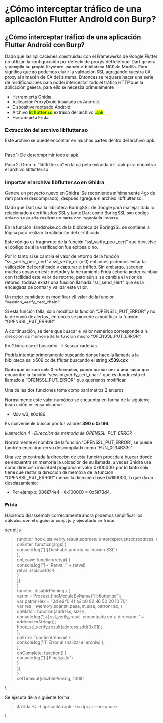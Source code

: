 # ¿Cómo interceptar tráfico de una aplicación Flutter Android con Burp?

## ¿Cómo interceptar tráfico de una aplicación Flutter Android con Burp?

Dado que las aplicaciones construidas con el Frameworks de Google Flutter no utilizan la configuración por defecto de proxys del teléfono. Dart genera y compila su propio Keystore usando la biblioteca NSS de Mozilla. Esto significa que no podemos eludir la validación SSL agregando nuestra CA proxy al almacén de CA del sistema. Entonces se requiere hacer una serie de modificaciones para poder interceptar todo el tráfico HTTP que la aplicación genera, para ello se necesita primeramente:

* Herramienta Ghidra.
* Aplicación ProxyDroid Instalada en Android.
* Dispositivo rooteado Android.
* Archivo <mark style="color:green;">**libflutter.so**</mark> extraído del archivo <mark style="color:green;">**.apk**</mark>
* Herramienta Frida.

### Extracción del archivo **libflutter.so**

Este archivo se puede encontrar en muchas partes dentro del archivo .apk.

\
Paso 1: De descomprimir todo el apk.

Paso 2: Grep -u “libflutter.so” en la carpeta extraída del .apk para encontrar el archivo libflutter.so

### Importar el archivo **libflutter.so en Ghidra**

Genere un proyecto nuevo en Ghidra (Se recomienda mínimamente 4gb de ram para el descompilado), después agregue el archivo libfflutter.so.

Dado que Dart usa la biblioteca BoringSSL de Google para manejar todo lo relacionado a certificados SSL y tanto Dart como BoringSSL son código abierto se puede realizar un parte con ingeniería inversa.

En la función Handshake.cc de la biblioteca de BoringSSL se contiene la lógica para realizar la validación del certificado.

Este código es fragmento de la función “ssl\_verify\_peer\_cert” que devuelve el código de si la verificación fue exitosa o no.

Por lo tanto si se cambia el valor de retorno de la función “ssl\_verify\_peer\_cert” a ssl\_verify\_ok (= 0) entonces podemos evitar la validación del certificado y capturar el tráfico. Sin embargo, suceden muchas cosas en este método y la herramienta Frida debería poder cambiar con facilidad este valor de retorno, pero aún si se cambia el valor de retorno, todavía existe una función llamada “ssl\_send\_alert” que es la encargada de confiar y validar este valor.

Un mejor candidato es modificar ell valor de la función “session\_verify\_cert\_chain”

Si esta función falla, solo modifica la función “OPENSSL\_PUT\_ERROR” y no la de envió de alertas., entonces se procede a modificar la función “OPENSSL\_PUT\_ERROR”

A continuación, se tiene que buscar el valor numérico corresponde a la dirección de memoria de la función macro “OPENSSL\_PUT\_ERROR”.

En Ghidra use el buscador -> Buscar cadenas

Podría intentar primeramente buscando donse hace la llamada a la biblioteca ssl\_x509.cc de ffluter buscando el string **x509.ccx**

Dado que existen solo 3 referencias, puede buscar uno a uno hasta que encuentre la función “session\_verify\_cert\_chain” que es donde esta el llamado a “OPENSSL\_PUT\_ERROR” que queremos modificar.\
\
Una de las dos funciones toma como parámetros 2 enteros

Normalmente este valor numérico se encuentra en forma de la siguiente instrucción en ensamblador:

* Mov w3, #0x186

Es conveniente buscar por los valores **390 o 0x186**.

_Ilustración 4 - Dirección de memoria de OPENSSL\_PUT\_ERROR_

Normalmente el nombre de la función “OPENSSL\_PUT\_ERROR”, se puede también encontrar en su descompilado como “FUN\_0034B330”.

Una vez encontrada la dirección de esta función proceda a buscar donde se encuentra en memoria la ubicación de su llamada, a veces Ghidra usa como dirección inicial del programa el valor 0x100000, por lo tanto solo tiene que restar la dirección de memoria de la función “OPENSSL\_PUT\_ERROR” menos la dirección base 0x100000, lo que da un desplazamiento:

* Por ejemplo: 006874e4 – 0x100000 = 0x5873d4.

### Frida

Haciendo disassembly correctamente ahora podemos simplificar los cálculos con el siguiente script js y ejecutarlo en frida:

script.js

> function hook\_ssl\_verify\_result(address) {​​​​​​ Interceptor.attach(address, {​​​​​​\
> onEnter: function(args) {​​​​​​​​​​​​​​​​​​​​\
> console.log("\[i] Deshabilitando la validacion SSL")\
> }​​​​​​​​​​​​​​​​​​​​,\
> onLeave: function(retval) {​​​​​​​​​​​​​​​​​​​​\
> console.log("\[+] Retval: " + retval)\
> retval.replace(0x1);\
> }​​​​​​​​​​​​​​​​​​​​\
> }​​​​​​​​​​​​​​​​​​​​);\
> }​​​​​​​​​​​​​​​​​​​​\
> function disablePinning() {​​​​​​​​​​​​​​​​​​​​\
> var m = Process.findModuleByName("libflutter.so");\
> var patronHex = "2d e9 f0 4f a3 b0 82 46 50 20 10 70"\
> var res = Memory.scan(m.base, m.size, patronHex, {​​​​​​​​​​​​​​​​​​​​\
> onMatch: function(address, size){​​​​​​​​​​​​​​​​​​​​\
> console.log('\[+] ssl\_verify\_result encontrado en la direccion: ' + address.toString());\
> hook\_ssl\_verify\_result(address.add(0x01));\
> }​​​​​​​​​​​​​​​​​​​​,\
> onError: function(reason) {​​​​​​​​​​​​​​​​​​​​\
> console.log('\[!] Error al analizar el archivo');\
> }​​​​​​​​​​​​​​​​​​​​,\
> onComplete: function() {​​​​​​​​​​​​​​​​​​​​\
> console.log("\[i] Finalizado")\
> }​​​​​​​​​​​​​​​​​​​​\
> }​​​​​​​​​​​​​​​​​​​​);\
> }​​​​​​​​​​​​​​​​​​​​\
> setTimeout(disablePinning, 1000)

\


Se ejecuta de la siguiente forma:

> $ frida -U -f aplicación.apk -l script.js --no-pause

\\
